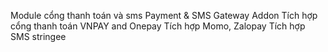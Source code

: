 Module cổng thanh toán và sms Payment & SMS Gateway Addon
  Tích hợp cổng thanh toán VNPAY and Onepay
  Tích hợp Momo, Zalopay
  Tích hợp SMS stringee
